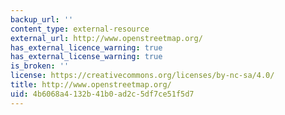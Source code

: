 ```yaml
---
backup_url: ''
content_type: external-resource
external_url: http://www.openstreetmap.org/
has_external_licence_warning: true
has_external_license_warning: true
is_broken: ''
license: https://creativecommons.org/licenses/by-nc-sa/4.0/
title: http://www.openstreetmap.org/
uid: 4b6068a4-132b-41b0-ad2c-5df7ce51f5d7
---
```

